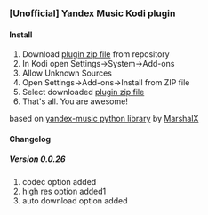 ### [Unofficial] Yandex Music Kodi plugin
#### Install
1. Download [plugin zip file](https://github.com/Angel777d/kodi.plugin.yandex-music/raw/master/bin/kodi.plugin.yandex-music-0.0.26.zip) from repository
2. In Kodi open Settings->System->Add-ons
3. Allow Unknown Sources
4. Open Settings->Add-ons->Install from ZIP file
5. Select downloaded [plugin zip file](https://github.com/Angel777d/kodi.plugin.yandex-music/raw/master/bin/kodi.plugin.yandex-music-0.0.26.zip)
6. That's all. You are awesome!   

based on [yandex-music python library](https://github.com/MarshalX/yandex-music-api) by [MarshalX](https://github.com/MarshalX)


#### Changelog
##### Version 0.0.26
1. codec option added
2. high res option added1
3. auto download option added